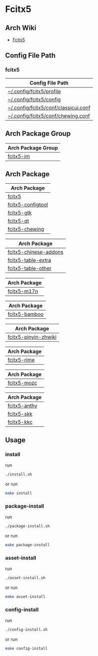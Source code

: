 
# Fcitx5


## Arch Wiki

* [Fcitx5](https://wiki.archlinux.org/title/Fcitx5)




## Config File Path


### fcitx5

| Config File Path |
| --- |
| [~/.config/fcitx5/profile](./asset/overlay/etc/skel/.config/fcitx5/profile) |
| [~/.config/fcitx5/config](./asset/overlay/etc/skel/.config/fcitx5/config) |
| [~/.config/fcitx5/conf/classicui.conf](./asset/overlay/etc/skel/.config/fcitx5/conf/classicui.conf) |
| [~/.config/fcitx5/conf/chewing.conf](./asset/overlay/etc/skel/.config/fcitx5/conf/chewing.conf) |








## Arch Package Group

| Arch Package Group |
| --- |
| [fcitx5-im](https://archlinux.org/groups/x86_64/fcitx5-im/) |


## Arch Package

| Arch Package |
| --- |
| [fcitx5](https://archlinux.org/packages/extra/x86_64/fcitx5/) |
| [fcitx5-configtool](https://archlinux.org/packages/extra/x86_64/fcitx5-configtool/) |
| [fcitx5-gtk](https://archlinux.org/packages/extra/x86_64/fcitx5-gtk/) |
| [fcitx5-qt](https://archlinux.org/packages/extra/x86_64/fcitx5-qt/) |
| [fcitx5-chewing](https://archlinux.org/packages/extra/x86_64/fcitx5-chewing/) |


| Arch Package |
| --- |
| [fcitx5-chinese-addons](https://archlinux.org/packages/extra/x86_64/fcitx5-chinese-addons/) |
| [fcitx5-table-extra](https://archlinux.org/packages/extra/any/fcitx5-table-extra/) |
| [fcitx5-table-other](https://archlinux.org/packages/extra/any/fcitx5-table-other/) |


| Arch Package |
| --- |
| [fcitx5-m17n](https://archlinux.org/packages/extra/x86_64/fcitx5-m17n/) |


| Arch Package |
| --- |
| [fcitx5-bamboo](https://archlinux.org/packages/extra/x86_64/fcitx5-bamboo/) |


| Arch Package |
| --- |
| [fcitx5-pinyin-zhwiki](https://archlinux.org/packages/extra/any/fcitx5-pinyin-zhwiki/) |


| Arch Package |
| --- |
| [fcitx5-rime](https://archlinux.org/packages/extra/x86_64/fcitx5-rime/) |


| Arch Package |
| --- |
| [fcitx5-mozc](https://archlinux.org/packages/extra/x86_64/fcitx5-mozc/) |


| Arch Package |
| --- |
| [fcitx5-anthy](https://archlinux.org/packages/extra/x86_64/fcitx5-anthy/) |
| [fcitx5-skk](https://archlinux.org/packages/extra/x86_64/fcitx5-skk/) |
| [fcitx5-kkc](https://archlinux.org/packages/extra/x86_64/fcitx5-kkc/) |




## Usage


### install

run

``` sh
./install.sh
```

or run

``` sh
make install
```


### package-install

run

``` sh
./package-install.sh
```

or run

``` sh
make package-install
```


### asset-install

run

``` sh
./asset-install.sh
```

or run

``` sh
make asset-install
```


### config-install

run

``` sh
./config-install.sh
```

or run

``` sh
make config-install
```
